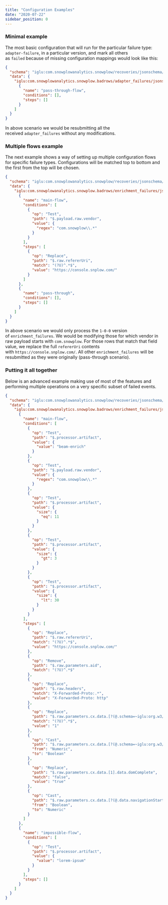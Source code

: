 ```yaml
---
title: "Configuration Examples"
date: "2020-07-22"
sidebar_position: 0
---
```


### Minimal example

The most basic configuration that will run for the particular failure type: `adapter-failure`, in a particular version, and mark all others as `failed` because of missing configuration mappings would look like this:

```json
{
  "schema": "iglu:com.snowplowanalytics.snowplow/recoveries/jsonschema/4-0-0",
  "data": {
    "iglu:com.snowplowanalytics.snowplow.badrows/adapter_failures/jsonschema/1-0-0": [
      {
        "name": "pass-through-flow",
        "conditions": [],
        "steps": []
      }
    ]
  }
}
```

In above scenario we would be resubmitting all the received `adapter_failures` without any modifications.

### Multiple flows example

The next example shows a way of setting up multiple configuration flows for specific failure types. Configurations will be matched top to bottom and the first from the top will be chosen.

```json
{
  "schema": "iglu:com.snowplowanalytics.snowplow/recoveries/jsonschema/4-0-0",
  "data": {
    "iglu:com.snowplowanalytics.snowplow.badrows/enrichment_failures/jsonschema/1-0-0": [
      {
        "name": "main-flow",
        "conditions": [
          {
            "op": "Test",
            "path": "$.payload.raw.vendor",
            "value": {
              "regex": "com.snowplow\\.*"
            }
          }
        ],
        "steps": [
          {
            "op": "Replace",
            "path": "$.raw.refererUri",
            "match": "(?U)^.*$",
            "value": "https://console.snplow.com/"
          }
        ]
      },
      {
        "name": "pass-through",
        "conditions": [],
        "steps": []
      }
    ]
  }
}
```

In above scenario we would only process the `1-0-0` version of `enrichment_failures`. We would be modifying those for which vendor in raw payload starts with `com.snowplow`. For those rows that match that field value, we replace the full `refererUri` contents with `https://console.snplow.com/`. All other `enrichment_failures` will be resubmitted as they were originally (pass-through scenario).

### Putting it all together

Below is an advanced example making use of most of the features and performing multiple operations on a very specific subset of failed events.

```json
{
  "schema": "iglu:com.snowplowanalytics.snowplow/recoveries/jsonschema/4-0-0",
  "data": {
    "iglu:com.snowplowanalytics.snowplow.badrows/enrichment_failures/jsonschema/1-0-0": [
      {
        "name": "main-flow",
        "conditions": [
          {
            "op": "Test",
            "path": "$.processor.artifact",
            "value": {
              "value": "beam-enrich"
            }
          },
          {
            "op": "Test",
            "path": "$.payload.raw.vendor",
            "value": {
              "regex": "com.snowplow\\.*"
            }
          },
          {
            "op": "Test",
            "path": "$.processor.artifact",
            "value": {
              "size": {
                "eq": 11
              }
            }
          },
          {
            "op": "Test",
            "path": "$.processor.artifact",
            "value": {
              "size": {
                "gt": 3
              }
            }
          },
          {
            "op": "Test",
            "path": "$.processor.artifact",
            "value": {
              "size": {
                "lt": 30
              }
            }
          }
        ],
        "steps": [
          {
            "op": "Replace",
            "path": "$.raw.refererUri",
            "match": "(?U)^.*$",
            "value": "https://console.snplow.com/"
          },
          {
            "op": "Remove",
            "path": "$.raw.parameters.aid",
            "match": "(?U)^.*$"
          },
          {
            "op": "Replace",
            "path": "$.raw.headers",
            "match": "X-Forwarded-Proto:.*",
            "value": "X-Forwarded-Proto: http"
          },
          {
            "op": "Replace",
            "path": "$.raw.parameters.cx.data.[?(@.schema=~iglu:org.w3/PerformanceTiming/jsonschema/1-0-0)].data.loadEventEnd",
            "match": "(?U)^.*$",
            "value": "1"
          },
          {
            "op": "Cast",
            "path": "$.raw.parameters.cx.data.[?(@.schema=~iglu:org.w3/PerformanceTiming/jsonschema/1-0-0)].data.domComplete",
            "from": "Numeric",
            "to": "Boolean"
          },
          {
            "op": "Replace",
            "path": "$.raw.parameters.cx.data.[1].data.domComplete",
            "match": "false",
            "value": "true"
          },
          {
            "op": "Cast",
            "path": "$.raw.parameters.cx.data.[?(@.data.navigationStart=~([0-9]+))].data.domComplete",
            "from": "Boolean",
            "to": "Numeric"
          }
        ]
      },
      {
        "name": "impossible-flow",
        "conditions": [
          {
            "op": "Test",
            "path": "$.processor.artifact",
            "value": {
              "value": "lorem-ipsum"
            }
          }
        ],
        "steps": []
      }
    ]
  }
}
```
